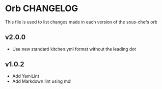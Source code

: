 # Orb CHANGELOG

This file is used to list changes made in each version of the sous-chefs orb

## v2.0.0

- Use new standard kitchen.yml format without the leading dot

## v1.0.2

- Add YamlLint
- Add Markdown lint using mdl
